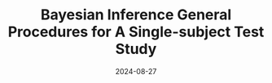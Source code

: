 ---
title: "Bayesian Inference General Procedures for A Single-subject Test Study"
collection: publications
category: arXiv
permalink: /publication/2024-08-27bigpast.md
date: 2024-08-27
venue: 'arXiv'
link: 'https://arxiv.org/abs/2408.15419'
github: 'https://github.com/Jieli12/BIGPAST'
citation: '<b>Jie Li</b>, Gary Green, Sarah J. A. Carr, Peng Liu and Jian Zhang. Bayesian Inference General Procedures for A Single-subject Test Study. <i>arXiv</i> (2024).'
---